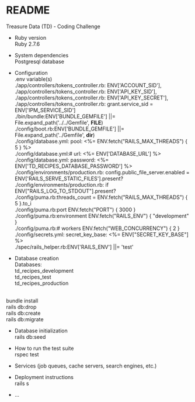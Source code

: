 # README

Treasure Data (TD) - Coding Challenge

* Ruby version
<br> Ruby 2.7.6

* System dependencies
<br> Postgresql database

* Configuration
<br>.env variable(s)
<br>./app/controllers/tokens_controller.rb:      ENV['ACCOUNT_SID'],
<br>./app/controllers/tokens_controller.rb:      ENV['API_KEY_SID'],
<br>./app/controllers/tokens_controller.rb:      ENV['API_KEY_SECRET'],
<br>./app/controllers/tokens_controller.rb:    grant.service_sid = ENV['IPM_SERVICE_SID']
<br>./bin/bundle:ENV['BUNDLE_GEMFILE'] ||= File.expand_path('../../Gemfile', __FILE__)
<br>./config/boot.rb:ENV['BUNDLE_GEMFILE'] ||= File.expand_path('../Gemfile', __dir__)
<br>./config/database.yml:  pool: <%= ENV.fetch("RAILS_MAX_THREADS") { 5 } %>
<br>./config/database.yml:#     url: <%= ENV['DATABASE_URL'] %>
<br>./config/database.yml:  password: <%= ENV['TD_RECIPES_DATABASE_PASSWORD'] %>
<br>./config/environments/production.rb:  config.public_file_server.enabled = ENV['RAILS_SERVE_STATIC_FILES'].present?
<br>./config/environments/production.rb:  if ENV["RAILS_LOG_TO_STDOUT"].present?
<br>./config/puma.rb:threads_count = ENV.fetch("RAILS_MAX_THREADS") { 5 }.to_i
<br>./config/puma.rb:port        ENV.fetch("PORT") { 3000 }
<br>./config/puma.rb:environment ENV.fetch("RAILS_ENV") { "development" }
<br>./config/puma.rb:# workers ENV.fetch("WEB_CONCURRENCY") { 2 }
<br>./config/secrets.yml:  secret_key_base: <%= ENV["SECRET_KEY_BASE"] %>
<br>./spec/rails_helper.rb:ENV['RAILS_ENV'] ||= 'test'


* Database creation
<br> Databases:
<br> td_recipes_development
<br> td_recipes_test
<br> td_recipes_production

<br> bundle install
<br> rails db:drop
<br> rails db:create
<br> rails db:migrate

* Database initialization
<br> rails db:seed

* How to run the test suite
<br> rspec test

* Services (job queues, cache servers, search engines, etc.)

* Deployment instructions
<br> rails s

* ...
